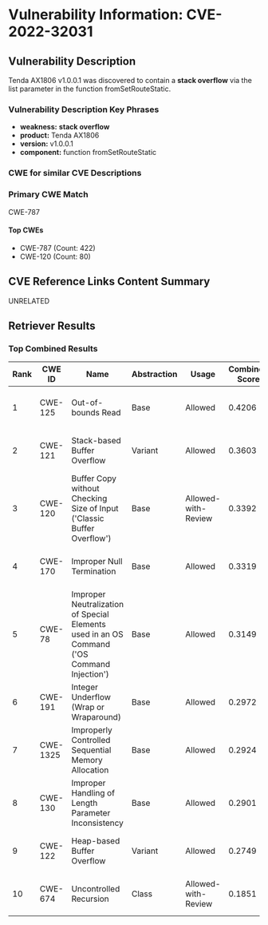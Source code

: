 # Vulnerability Information: CVE-2022-32031

## Vulnerability Description
Tenda AX1806 v1.0.0.1 was discovered to contain a **stack overflow** via the list parameter in the function fromSetRouteStatic.

### Vulnerability Description Key Phrases
- **weakness:** **stack overflow**
- **product:** Tenda AX1806
- **version:** v1.0.0.1
- **component:** function fromSetRouteStatic

### CWE for similar CVE Descriptions
### Primary CWE Match
CWE-787

#### Top CWEs
- CWE-787 (Count: 422)
- CWE-120 (Count: 80)

## CVE Reference Links Content Summary
UNRELATED

## Retriever Results

### Top Combined Results

| Rank | CWE ID | Name | Abstraction | Usage | Combined Score | Retrievers | Individual Scores |
|------|--------|------|-------------|-------|---------------|------------|-------------------|
| 1 | CWE-125 | Out-of-bounds Read | Base | Allowed | 0.4206 | sparse, graph | sparse: 0.110, graph: 1.000 |
| 2 | CWE-121 | Stack-based Buffer Overflow | Variant | Allowed | 0.3603 | dense, sparse | dense: 0.602, sparse: 0.155 |
| 3 | CWE-120 | Buffer Copy without Checking Size of Input ('Classic Buffer Overflow') | Base | Allowed-with-Review | 0.3392 | sparse, graph | sparse: 0.101, graph: 0.832 |
| 4 | CWE-170 | Improper Null Termination | Base | Allowed | 0.3319 | sparse, graph | sparse: 0.087, graph: 0.789 |
| 5 | CWE-78 | Improper Neutralization of Special Elements used in an OS Command ('OS Command Injection') | Base | Allowed | 0.3149 | dense, sparse | dense: 0.517, sparse: 0.098 |
| 6 | CWE-191 | Integer Underflow (Wrap or Wraparound) | Base | Allowed | 0.2972 | dense, sparse | dense: 0.492, sparse: 0.089 |
| 7 | CWE-1325 | Improperly Controlled Sequential Memory Allocation | Base | Allowed | 0.2924 | dense, sparse | dense: 0.482, sparse: 0.090 |
| 8 | CWE-130 | Improper Handling of Length Parameter Inconsistency | Base | Allowed | 0.2901 | dense, sparse | dense: 0.477, sparse: 0.089 |
| 9 | CWE-122 | Heap-based Buffer Overflow | Variant | Allowed | 0.2749 | dense, sparse | dense: 0.479, sparse: 0.101 |
| 10 | CWE-674 | Uncontrolled Recursion | Class | Allowed-with-Review | 0.1851 | dense, sparse | dense: 0.496, sparse: 0.117 |

